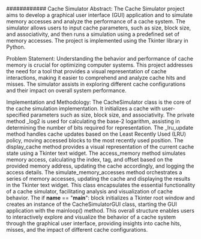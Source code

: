 ############ Cache Simulator
Abstract:
The Cache Simulator project aims to develop a graphical user interface (GUI) application and to simulate
memory accesses and analyze the performance of a cache system. The simulator allows users to input
cache parameters, such as size, block size, and associativity, and then runs a simulation using a
predefined set of memory accesses. The project is implemented using the Tkinter library in Python.


Problem Statement:
Understanding the behavior and performance of cache memory is crucial for optimizing computer
systems. This project addresses the need for a tool that provides a visual representation of cache
interactions, making it easier to comprehend and analyze cache hits and misses. The simulator assists in
exploring different cache configurations and their impact on overall system performance.


Implementation and Methodology:
The CacheSimulator class is the core of the cache simulation implementation. It initializes a cache with
user-specified parameters such as size, block size, and associativity. The private method _log2 is used
for calculating the base-2 logarithm, assisting in determining the number of bits required for
representation. The _lru_update method handles cache updates based on the Least Recently Used
(LRU) policy, moving accessed blocks to the most recently used position. The display_cache method
provides a visual representation of the current cache state using a Tkinter text widget.
The access_memory method simulates memory access, calculating the index, tag, and offset based on
the provided memory address, updating the cache accordingly, and logging the access details. The
simulate_memory_accesses method orchestrates a series of memory accesses, updating the cache and
displaying the results in the Tkinter text widget. This class encapsulates the essential functionality of a
cache simulator, facilitating analysis and visualization of cache behavior.
The if __name__ == "__main__": block initializes a Tkinter root window and creates an instance of the
CacheSimulatorGUI class, starting the GUI application with the mainloop() method.
This overall structure enables users to interactively explore and visualize the behavior of a cache system
through the graphical user interface, providing insights into cache hits, misses, and the impact of different
cache configurations.
